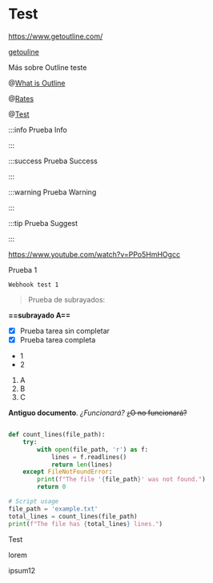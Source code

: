 # Test

<https://www.getoutline.com/>

[getouline](https://www.getoutline.com/)

Más sobre Outline teste

@[What is Outline](mention://86a84a82-c184-42ff-9ac0-2138441227bb/document/7d00e8ca-721f-4f44-a350-60983d9e2142)

@[Rates](mention://c0578822-acb4-4137-8a8c-611a2011c33f/document/87961cfb-a462-420c-81a2-3068db905853)

@[Test](mention://b9c44bc7-e479-4b77-9320-3193d1e0b50a/document/788b578a-f2ae-48fd-896c-84423824d6f7)


:::info
Prueba Info

:::


:::success
Prueba Success

:::


:::warning
Prueba Warning

:::


:::tip
Prueba Suggest

:::

<https://www.youtube.com/watch?v=PPo5HmHOgcc>

Prueba 1

`Webhook test 1`

> Prueba de subrayados:

__==subrayado A==__

- [x] Prueba tarea sin completar
- [x] Prueba tarea completa

* 1
* 2


1. A
2. B
3. C

**Antiguo documento**. *¿Funcionará?* ~~¿O no funcionará?~~

```python

def count_lines(file_path):
    try:
        with open(file_path, 'r') as f:
            lines = f.readlines()
            return len(lines)
    except FileNotFoundError:
        print(f"The file '{file_path}' was not found.")
        return 0

# Script usage
file_path = 'example.txt'
total_lines = count_lines(file_path)
print(f"The file has {total_lines} lines.")
```

Test

lorem

ipsum12